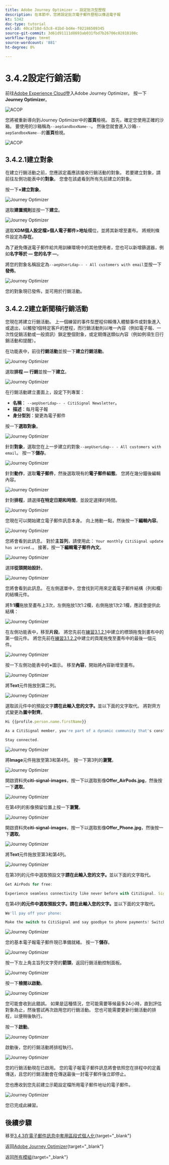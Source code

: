 ```yaml
---
title: Adobe Journey Optimizer — 設定批次型歷程
description: 在本節中，您將設定批次電子郵件歷程以傳送電子報
kt: 5342
doc-type: tutorial
exl-id: 40ca710d-63c8-41bd-bd4e-f02186509345
source-git-commit: 3d61d91111d8693ab031fbd7b26706c02818108c
workflow-type: tm+mt
source-wordcount: '881'
ht-degree: 0%

---
```


# 3.4.2設定行銷活動

前往[Adobe Experience Cloud](https://experience.adobe.com)登入Adobe Journey Optimizer。 按一下&#x200B;**Journey Optimizer**。

![ACOP](./../../../../modules/delivery-activation/ajo-b2c/ajob2c-1/images/acophome.png)

您將被重新導向到Journey Optimizer中的&#x200B;**首頁**&#x200B;檢視。 首先，確定您使用正確的沙箱。 要使用的沙箱稱為`--aepSandboxName--`。 然後您就會進入沙箱`--aepSandboxName--`的&#x200B;**首頁**&#x200B;檢視。

![ACOP](./../../../../modules/delivery-activation/ajo-b2c/ajob2c-1/images/acoptriglp.png)


## 3.4.2.1建立對象

在建立行銷活動之前，您應該定義應該接收行銷活動的對象。 若要建立對象，請前往左側功能表中的&#x200B;**對象**。 您會在該處看到所有先前建立的對象。

按一下&#x200B;**+建立對象**。

![Journey Optimizer](./images/audcampaign1.png)

選取&#x200B;**建置規則**&#x200B;並按一下&#x200B;**建立**。

![Journey Optimizer](./images/audcampaign2.png)

選取&#x200B;**XDM個人設定檔>個人電子郵件>地址**&#x200B;欄位，並將其新增至畫布。 將規則條件設定為&#x200B;**存在**。

為了避免傳送電子郵件給共用訓練環境中的其他使用者，您也可以新增篩選器，例如&#x200B;**名字等於 — 您的名字 —**。

將您的對象名稱設定為`--aepUserLdap-- - All customers with email`並按一下&#x200B;**發佈**。

![Journey Optimizer](./images/audcampaign3.png)

您的對象現已發佈，並可用於行銷活動。

## 3.4.2.2建立新聞稿行銷活動

您現在將建立行銷活動。 上一個練習的事件型歷程仰賴傳入體驗事件或對象進入或退出，以觸發1個特定客戶的歷程，而行銷活動則以唯一內容（例如電子報、一次性促銷活動或一般資訊）鎖定整個對象，或定期傳送類似內容（例如例項生日行銷活動和提醒）。

在功能表中，前往&#x200B;**行銷活動**&#x200B;並按一下&#x200B;**建立行銷活動**。

![Journey Optimizer](./images/oc43.png)

選取&#x200B;**排程 — 行銷**&#x200B;並按一下&#x200B;**建立**。

![Journey Optimizer](./images/campaign1.png)

在行銷活動建立畫面上，設定下列專案：

- **名稱**： `--aepUserLdap-- - CitiSignal Newsletter`。
- **描述**：每月電子報
- **身分型別**：變更為電子郵件

按一下&#x200B;**選取對象**。

![Journey Optimizer](./images/campaign2.png)

針對&#x200B;**對象**，選取您在上一步建立的對象`--aepUserLdap-- - All customers with email`。 按一下&#x200B;**儲存**。

![Journey Optimizer](./images/campaign2a.png)

針對&#x200B;**動作**，選取&#x200B;**電子郵件**，然後選取現有的&#x200B;**電子郵件組態**。 您將在幾分鐘後編輯內容。

![Journey Optimizer](./images/campaign3.png)

針對&#x200B;**排程**，請選擇&#x200B;**在特定日期和時間**，並設定選擇的時間。

![Journey Optimizer](./images/campaign4.png)

您現在可以開始建立電子郵件訊息本身。 向上捲動一點，然後按一下&#x200B;**編輯內容**。

![Journey Optimizer](./images/campaign5.png)

您將會看到此訊息。 對於&#x200B;**主旨列**，請使用此： `Your monthly CitiSignal update has arrived.`。 接著，按一下&#x200B;**編輯電子郵件內文**。

![Journey Optimizer](./images/campaign6.png)

選擇&#x200B;**從頭開始設計**。

![Journey Optimizer](./images/campaign7.png)

您將會看到此訊息。 在左側選單中，您會找到可用來定義電子郵件結構（列和欄）的結構元件。

將&#x200B;**1:1欄**&#x200B;拖放至畫布上3次，左側拖放1次1:2欄，右側拖放1次2:1欄，應該會提供此結構：

![Journey Optimizer](./images/campaign8.png)

在左側功能表中，移至&#x200B;**片段**。 將您先前在[練習3.1.2.1](./../ajob2c-1/ex2.md)中建立的標頭拖曳到畫布中的第一個元件。 將您先前在[練習3.1.2.2](./../ajob2c-1/ex2.md)中建立的頁尾拖曳至畫布中的最後一個元件。

![Journey Optimizer](./images/campaign9.png)

按一下左側功能表中的&#x200B;**+**&#x200B;圖示。 移至&#x200B;**內容**，開始將內容新增至畫布。

![Journey Optimizer](./images/campaign10.png)

將&#x200B;**Text**&#x200B;元件拖放到第二列。

![Journey Optimizer](./images/campaign11.png)

選取該元件中的預設文字&#x200B;**請在此輸入您的文字。**&#x200B;並以下面的文字取代。 將對齊方式變更為&#x200B;**置中對齊**。

```javascript
Hi {{profile.person.name.firstName}}

As a CitiSignal member, you're part of a dynamic community that's constantly evolving to meet your needs. We're committed to delivering innovative solutions that enhance your digital lifestyle and keep you ahead of the curve.

Stay connected.
```

![Journey Optimizer](./images/campaign12.png)

將&#x200B;**Image**&#x200B;元件拖放至第3和第4列。 按一下第3列的&#x200B;**瀏覽**。

![Journey Optimizer](./images/campaign13.png)

開啟資料夾&#x200B;**citi-signal-images**，按一下以選取影像&#x200B;**Offer_AirPods.jpg**，然後按一下&#x200B;**選取**。

![Journey Optimizer](./images/campaign14.png)

在第4列的影像預留位置上按一下&#x200B;**瀏覽**。

![Journey Optimizer](./images/campaign15.png)

開啟資料夾&#x200B;**citi-signal-images**，按一下以選取影像&#x200B;**Offer_Phone.jpg**，然後按一下&#x200B;**選取**。

![Journey Optimizer](./images/campaign16.png)

將&#x200B;**Text**&#x200B;元件拖放至第3和第4列。

![Journey Optimizer](./images/campaign17.png)

在第3列的元件中選取預設文字&#x200B;**請在此輸入您的文字。**&#x200B;並以下面的文字取代。

```javascript
Get AirPods for free:

Experience seamless connectivity like never before with CitiSignal. Sign up for select premium plans and receive a complimentary pair of Apple AirPods. Stay connected in style with our unbeatable offer.
```

在第4列&#x200B;**的元件中選取預設文字。請在此輸入您的文字。**&#x200B;並以下面的文字取代。

```javascript
We'll pay off your phone:

Make the switch to CitiSignal and say goodbye to phone payments! Switching to CitiSignal has never been more rewarding. Say farewell to hefty phone bills as we help pay off your phone, up to 800$!
```

![Journey Optimizer](./images/campaign18.png)

您的基本電子報電子郵件現已準備就緒。 按一下&#x200B;**儲存**。

![Journey Optimizer](./images/ready.png)

按一下左上角主旨列文字旁的&#x200B;**箭頭**，返回行銷活動控制面板。

![Journey Optimizer](./images/campaign19.png)

按一下&#x200B;**檢閱以啟動**。

![Journey Optimizer](./images/campaign20.png)

您可能會收到此錯誤。 如果是這種情況，您可能需要等候最多24小時，直到評估對象為止，然後嘗試再次啟用您的行銷活動。 您也可能需要更新行銷活動的排程，以便稍後執行。

按一下&#x200B;**啟動**。

![Journey Optimizer](./images/campaign21.png)

啟動後，您的行銷活動將排程執行。

![Journey Optimizer](./images/campaign22.png)

您的行銷活動現在已啟用。 您的電子報電子郵件訊息將會依照您在排程中的定義傳送，且您的行銷活動會在傳送最後一封電子郵件後立即停止。

您也應收到您先前建立示範設定檔所用電子郵件地址的電子郵件。

![Journey Optimizer](./images/campaign23.png)

您已完成此練習。

## 後續步驟

移至[3.4.3在電子郵件訊息中套用區段式個人化](./ex3.md){target="_blank"}

返回[Adobe Journey Optimizer](journeyoptimizer.md){target="_blank"}

返回[所有模組](./../../../../overview.md){target="_blank"}
